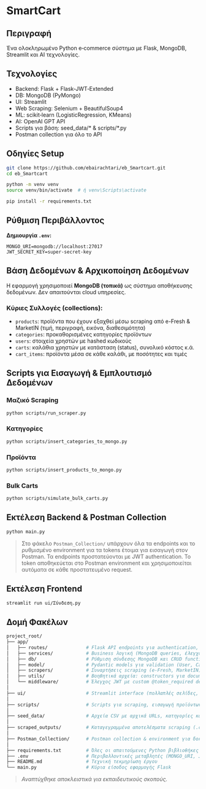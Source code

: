 # SmartCart

## Περιγραφή
Ένα ολοκληρωμένο Python e‑commerce σύστημα με Flask, MongoDB, Streamlit και AI τεχνολογίες.

## Τεχνολογίες
- Backend: Flask + Flask‑JWT‑Extended
- DB: MongoDB (PyMongo)
- UI: Streamlit
- Web Scraping: Selenium + BeautifulSoup4
- ML: scikit‑learn (LogisticRegression, KMeans)
- AI: OpenAI GPT API
- Scripts για βάση: seed_data/* & scripts/*.py
- Postman collection για όλο το API

## Οδηγίες Setup

```bash
git clone https://github.com/ebairachtari/eb_Smartcart.git
cd eb_Smartcart

python -m venv venv
source venv/bin/activate  # ή venv\Scripts\activate

pip install -r requirements.txt
````

## Ρύθμιση Περιβάλλοντος

**Δημιουργία `.env`:**

```env
MONGO_URI=mongodb://localhost:27017
JWT_SECRET_KEY=super-secret-key
```

## Βάση Δεδομένων & Αρχικοποίηση Δεδομένων

Η εφαρμογή χρησιμοποιεί **MongoDB (τοπικά)** ως σύστημα αποθήκευσης δεδομένων. Δεν απαιτούνται cloud υπηρεσίες.

### Κύριες Συλλογές (collections):
- `products`: προϊόντα που έχουν εξαχθεί μέσω scraping από e-Fresh & MarketIN (τιμή, περιγραφή, εικόνα, διαθεσιμότητα)
- `categories`: προκαθορισμένες κατηγορίες προϊόντων
- `users`: στοιχεία χρηστών με hashed κωδικούς
- `carts`: καλάθια χρηστών με κατάσταση (status), συνολικό κόστος κ.ά.
- `cart_items`: προϊόντα μέσα σε κάθε καλάθι, με ποσότητες και τιμές

## Scripts για Εισαγωγή & Εμπλουτισμό Δεδομένων

### Μαζικό Scraping
```bash
python scripts/run_scraper.py
```

### Κατηγορίες
```bash
python scripts/insert_categories_to_mongo.py
```

### Προϊόντα
```bash
python scripts/insert_products_to_mongo.py
```

### Bulk Carts
```bash
python scripts/simulate_bulk_carts.py
```

## Εκτέλεση Backend & Postman Collection

```bash
python main.py       
```

> Στο φάκελο `Postman_Collection/` υπάρχουν όλα τα endpoints και το ρυθμισμένο environment για τα tokens έτοιμα για εισαγωγή στον Postman.
> Τα endpoints προστατεύονται με JWT authentication. Το token αποθηκεύεται στο Postman environment και χρησιμοποιείται αυτόματα σε κάθε προστατευμένο request.


## Εκτέλεση Frontend

```bash
streamlit run ui/Σύνδεση.py  
```

## Δομή Φακέλων

```bash
project_root/
├── app/
│   ├── routes/              # Flask API endpoints για authentication, carts, products, analytics, AI
│   ├── services/            # Business λογική (MongoDB queries, έλεγχοι, επεξεργασία δεδομένων)
│   ├── db/                  # Ρύθμιση σύνδεσης MongoDB και CRUD functions (DB_config, DB_repository)
│   ├── model/               # Pydantic models για validation (User, CartItem)
│   ├── scrapers/            # Συναρτήσεις scraping (e-Fresh, MarketIN)
│   ├── utils/               # Βοηθητικά αρχεία: constructors για documents, constants
│   └── middleware/          # Έλεγχος JWT με custom @token_required decorator
│
├── ui/                      # Streamlit interface (πολλαπλές σελίδες, login, προβολή προϊόντων, στατιστικά)
│
├── scripts/                 # Scripts για scraping, εισαγωγή προϊόντων/κατηγοριών, ενημέρωση αποθέματος, δημιουργία bulk carts
│
├── seed_data/               # Αρχεία CSV με αρχικά URLs, κατηγορίες και stock
│
├── scraped_outputs/         # Καταγεγραμμένα αποτελέσματα scraping (.csv με timestamp)
│
├── Postman_Collection/      # Postman collection & environment για δοκιμή όλων των endpoints
│
├── requirements.txt         # Όλες οι απαιτούμενες Python βιβλιοθήκες
├── .env                     # Περιβαλλοντικές μεταβλητές (MONGO_URI, JWT_SECRET_KEY) [εκτός Git]
├── README.md                # Τεχνική τεκμηρίωση έργου
└── main.py                  # Κύρια είσοδος εφαρμογής Flask
```

>*Αναπτύχθηκε αποκλειστικά για εκπαιδευτικούς σκοπούς.*
